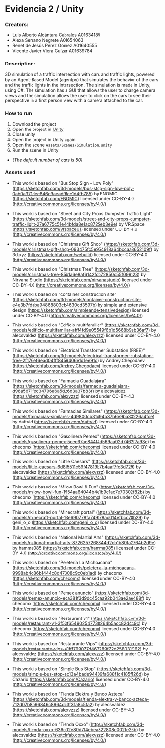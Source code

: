 # Evidencia 2 / Unity

### Creators:
- Luis Alberto Alcántara Cabrales A01634185
- Alexa Serrano Negrete A01654063
- Renet de Jesús Pérez Gómez A01640555
- Vicente Javier Viera Guízar A01639784

### Description:
3D simulation of a traffic intersection with cars and traffic lights, powered by an Agent-Based Model (agentpy) that simulates the behavior of the cars and the traffic lights in the intersection. The simulation is made in Unity, using C#. The simulation has a GUI that allows the user to change camera views and the simulation allows the user to click on the cars to see their perspective in a first person view with a camera attached to the car.

### How to run
1. Download the project
2. Open the project in [Unity](https://unity3d.com/get-unity/download)
3. Close unity
4. Open the project in Unity again
5. Open the scene `Assets/Scenes/Simulation.unity`
6. Run the scene in Unity
- _(The default number of cars is 50)_

### Assets used

- This work is based on "Bus Stop Sign - Low Poly" (https://sketchfab.com/3d-models/bus-stop-sign-low-poly-0ab0a371dec846e9aead9fcc1d4fb785) by ENOMIC (https://sketchfab.com/ENOMIC) licensed under CC-BY-4.0 (http://creativecommons.org/licenses/by/4.0/)

- This work is based on "Street and City Props Dumpster Traffic Light" (https://sketchfab.com/3d-models/street-and-city-props-dumpster-traffic-light-27a6775c51e44bfda8e1ac8725eb3e9e) by VR.Space (https://sketchfab.com/vrspace01) licensed under CC-BY-4.0 (http://creativecommons.org/licenses/by/4.0/)

- This work is based on "Christmas Gift Shop" (https://sketchfab.com/3d-models/christmas-gift-shop-093475fc5e954918a64bccaa8652109f) by 3d.xyz (https://sketchfab.com/webuild) licensed under CC-BY-4.0 (http://creativecommons.org/licenses/by/4.0/)

- This work is based on "Christmas Tree" (https://sketchfab.com/3d-models/christmas-tree-85b1a6e8af6142fcb72850c55f099123) by Nirvana Studio (https://sketchfab.com/nirvanastudio) licensed under CC-BY-4.0 (http://creativecommons.org/licenses/by/4.0/)

- This work is based on "container construction site" (https://sketchfab.com/3d-models/container-construction-site-e4e3b7fdaba94868803cb4630cd3597b) by simple and extensive design (https://sketchfab.com/simpleandextensivedesign) licensed under CC-BY-4.0 (http://creativecommons.org/licenses/by/4.0/)

- This work is based on "Edificio multifamiliar" (https://sketchfab.com/3d-models/edificio-multifamiliar-afff4fd9e05549f6b1d5668b9eb36af7) by alecsvaldez (https://sketchfab.com/alexvzzz) licensed under CC-BY-4.0 (http://creativecommons.org/licenses/by/4.0/)

- This work is based on "Electrical Transformer Substation (FREE)" (https://sketchfab.com/3d-models/electrical-transformer-substation-free-2f176ef6ead04fff8459406e1d1ee91c) by Andrey.Chegodaev (https://sketchfab.com/Andrey.Chegodaev) licensed under CC-BY-4.0 (http://creativecommons.org/licenses/by/4.0/)

- This work is based on "Farmacia Guadalajara" (https://sketchfab.com/3d-models/farmacia-guadalajara-d98a5671fec34796a6a5d26d3a37b83f) by alecsvaldez (https://sketchfab.com/alexvzzz) licensed under CC-BY-4.0 (http://creativecommons.org/licenses/by/4.0/)

- This work is based on "Farmacias Similares" (https://sketchfab.com/3d-models/farmacias-similares-4d9800cb31d94b37b6e9ba33226a4fce) by daftvid (https://sketchfab.com/daftvid) licensed under CC-BY-4.0 (http://creativecommons.org/licenses/by/4.0/)

- This work is based on "Gasolinera Pemex" (https://sketchfab.com/3d-models/gasolinera-pemex-5cec67ae844f4d569aa02d7462f7a93e) by checomx (https://sketchfab.com/checomx) licensed under CC-BY-4.0 (http://creativecommons.org/licenses/by/4.0/)

- This work is based on "Little Caesars" (https://sketchfab.com/3d-models/little-caesars-6d815511c59f47819b7b4aaf7fc3d729) by alecsvaldez (https://sketchfab.com/alexvzzz) licensed under CC-BY-4.0 (http://creativecommons.org/licenses/by/4.0/)

- This work is based on "Milow Bowl & Fun" (https://sketchfab.com/3d-models/milow-bowl-fun-1954aa64044b4e1b9c1ac7e70302f82b) by checomx (https://sketchfab.com/checomx) licensed under CC-BY-4.0 (http://creativecommons.org/licenses/by/4.0/)

- This work is based on "Minecraft portal" (https://sketchfab.com/3d-models/minecraft-portal-13e690778fa749f78ac014efbcc78b29) by geni_o_o (https://sketchfab.com/geni_o_o) licensed under CC-BY-4.0 (http://creativecommons.org/licenses/by/4.0/)

- This work is based on "National Martial Arts" (https://sketchfab.com/3d-models/national-martial-arts-8726257268344d2cb1b80fa2764b2d9e) by hamma085 (https://sketchfab.com/hamma085) licensed under CC-BY-4.0 (http://creativecommons.org/licenses/by/4.0/)

- This work is based on "Peletería La Michoacana" (https://sketchfab.com/3d-models/peleteria-la-michoacana-9998ab4d86b1444c8d47308c9c0eb1ad) by checomx (https://sketchfab.com/checomx) licensed under CC-BY-4.0 (http://creativecommons.org/licenses/by/4.0/)

- This work is based on "Pemex anuncio" (https://sketchfab.com/3d-models/pemex-anuncio-eca381f3d9dc45daa92b043ae2ae488f) by checomx (https://sketchfab.com/checomx) licensed under CC-BY-4.0 (http://creativecommons.org/licenses/by/4.0/)

- This work is based on "Restaurant v1" (https://sketchfab.com/3d-models/restaurant-v1-3f53f654902547738264b5acc82d4c9c) by checomx (https://sketchfab.com/checomx) licensed under CC-BY-4.0 (http://creativecommons.org/licenses/by/4.0/)

- This work is based on "Restaurante Vips" (https://sketchfab.com/3d-models/restaurante-vips-41fff799077d463289f72d258031f162) by alecsvaldez (https://sketchfab.com/alexvzzz) licensed under CC-BY-4.0 (http://creativecommons.org/licenses/by/4.0/)

- This work is based on "Simple Bus Stop" (https://sketchfab.com/3d-models/simple-bus-stop-ac13a4bade94409fa688f1c4185f126d) by Cazario (https://sketchfab.com/Cazario) licensed under CC-BY-4.0 (http://creativecommons.org/licenses/by/4.0/)

- This work is based on "Tienda Elektra y Banco Azteca" (https://sketchfab.com/3d-models/tienda-elektra-y-banco-azteca-712d07b8b96846c8964dc3f31a8c5fa2) by alecsvaldez (https://sketchfab.com/alexvzzz) licensed under CC-BY-4.0 (http://creativecommons.org/licenses/by/4.0/)

- This work is based on "Tienda Oxxo" (https://sketchfab.com/3d-models/tienda-oxxo-636c02e80d7f4ebea822808c002fe26b) by alecsvaldez (https://sketchfab.com/alexvzzz) licensed under CC-BY-4.0 (http://creativecommons.org/licenses/by/4.0/)